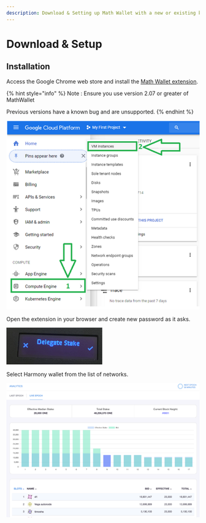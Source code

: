```yaml
---
description: Download & Setting up Math Wallet with a new or existing key
---
```


# Download & Setup

## Installation

Access the Google Chrome web store and install the [Math Wallet extension](https://chrome.google.com/webstore/detail/math-wallet/afbcbjpbpfadlkmhmclhkeeodmamcflc?hl=en).

{% hint style="info" %}
Note : Ensure you use version 2.07 or greater of MathWallet

Previous versions have a known bug and are unsupported.
{% endhint %}

![](../../.gitbook/assets/image%20%2810%29.png)

Open the extension in your browser and create new password as it asks.

![](../../.gitbook/assets/image%20%287%29.png)

Select Harmony wallet from the list of networks.

![](../../.gitbook/assets/image%20%2811%29.png)



